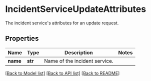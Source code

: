 # IncidentServiceUpdateAttributes

The incident service's attributes for an update request.
## Properties
Name | Type | Description | Notes
------------ | ------------- | ------------- | -------------
**name** | **str** | Name of the incident service. | 

[[Back to Model list]](README.md#documentation-for-models) [[Back to API list]](README.md#documentation-for-api-endpoints) [[Back to README]](README.md)


